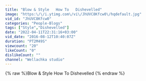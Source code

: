 ```yaml
---
title: "Blow & Style   How To   Dishevelled"
image: "https:\/\/i.ytimg.com\/vi\/JhUVC8Kfcw0\/hqdefault.jpg"
vid_id: "JhUVC8Kfcw0"
categories: "People-Blogs"
tags: ["Style","Dishevelled"]
date: "2022-04-11T22:31:16+03:00"
vid_date: "2016-08-12T10:40:07Z"
duration: "PT2M49S"
viewcount: "20"
likeCount: "0"
dislikeCount: ""
channel: "Wellachka studio"
---
```

{% raw %}Blow & Style   How To   Dishevelled {% endraw %}
